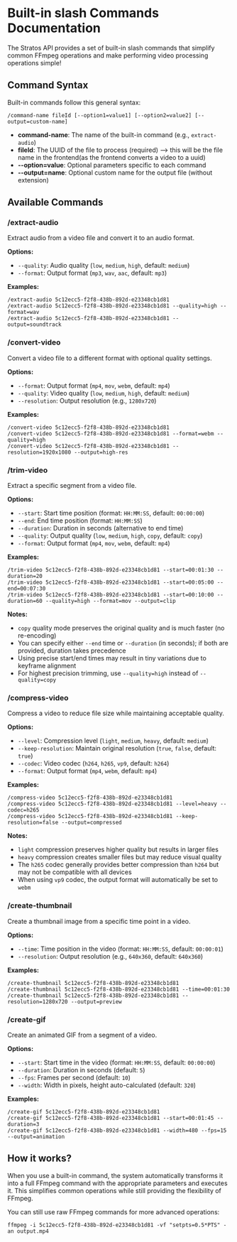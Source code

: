 # Built-in slash Commands Documentation

The Stratos API provides a set of built-in slash commands that simplify common FFmpeg operations and make performing video processing operations simple!

## Command Syntax

Built-in commands follow this general syntax:

```
/command-name fileId [--option1=value1] [--option2=value2] [--output=custom-name]
```

- **command-name**: The name of the built-in command (e.g., `extract-audio`)
- **fileId**: The UUID of the file to process (required) --> this will be the file name in the frontend(as the frontend converts a video to a uuid)
- **--option=value**: Optional parameters specific to each command
- **--output=name**: Optional custom name for the output file (without extension)

## Available Commands

### /extract-audio

Extract audio from a video file and convert it to an audio format.

**Options:**
- `--quality`: Audio quality (`low`, `medium`, `high`, default: `medium`)
- `--format`: Output format (`mp3`, `wav`, `aac`, default: `mp3`)

**Examples:**
```
/extract-audio 5c12ecc5-f2f8-438b-892d-e23348cb1d81
/extract-audio 5c12ecc5-f2f8-438b-892d-e23348cb1d81 --quality=high --format=wav
/extract-audio 5c12ecc5-f2f8-438b-892d-e23348cb1d81 --output=soundtrack
```

### /convert-video

Convert a video file to a different format with optional quality settings.

**Options:**
- `--format`: Output format (`mp4`, `mov`, `webm`, default: `mp4`)
- `--quality`: Video quality (`low`, `medium`, `high`, default: `medium`)
- `--resolution`: Output resolution (e.g., `1280x720`)

**Examples:**
```
/convert-video 5c12ecc5-f2f8-438b-892d-e23348cb1d81
/convert-video 5c12ecc5-f2f8-438b-892d-e23348cb1d81 --format=webm --quality=high
/convert-video 5c12ecc5-f2f8-438b-892d-e23348cb1d81 --resolution=1920x1080 --output=high-res
```
### /trim-video

Extract a specific segment from a video file.

**Options:**
- `--start`: Start time position (format: `HH:MM:SS`, default: `00:00:00`)
- `--end`: End time position (format: `HH:MM:SS`)
- `--duration`: Duration in seconds (alternative to end time)
- `--quality`: Output quality (`low`, `medium`, `high`, `copy`, default: `copy`)
- `--format`: Output format (`mp4`, `mov`, `webm`, default: `mp4`)

**Examples:**
```
/trim-video 5c12ecc5-f2f8-438b-892d-e23348cb1d81 --start=00:01:30 --duration=20
/trim-video 5c12ecc5-f2f8-438b-892d-e23348cb1d81 --start=00:05:00 --end=00:07:30
/trim-video 5c12ecc5-f2f8-438b-892d-e23348cb1d81 --start=00:10:00 --duration=60 --quality=high --format=mov --output=clip
```

**Notes:**
- `copy` quality mode preserves the original quality and is much faster (no re-encoding)
- You can specify either `--end` time or `--duration` (in seconds); if both are provided, duration takes precedence
- Using precise start/end times may result in tiny variations due to keyframe alignment
- For highest precision trimming, use `--quality=high` instead of `--quality=copy`

### /compress-video

Compress a video to reduce file size while maintaining acceptable quality.

**Options:**
- `--level`: Compression level (`light`, `medium`, `heavy`, default: `medium`)
- `--keep-resolution`: Maintain original resolution (`true`, `false`, default: `true`)
- `--codec`: Video codec (`h264`, `h265`, `vp9`, default: `h264`)
- `--format`: Output format (`mp4`, `webm`, default: `mp4`)

**Examples:**
```
/compress-video 5c12ecc5-f2f8-438b-892d-e23348cb1d81
/compress-video 5c12ecc5-f2f8-438b-892d-e23348cb1d81 --level=heavy --codec=h265
/compress-video 5c12ecc5-f2f8-438b-892d-e23348cb1d81 --keep-resolution=false --output=compressed
```

**Notes:**
- `light` compression preserves higher quality but results in larger files
- `heavy` compression creates smaller files but may reduce visual quality
- The `h265` codec generally provides better compression than `h264` but may not be compatible with all devices
- When using `vp9` codec, the output format will automatically be set to `webm`

### /create-thumbnail

Create a thumbnail image from a specific time point in a video.

**Options:**
- `--time`: Time position in the video (format: `HH:MM:SS`, default: `00:00:01`)
- `--resolution`: Output resolution (e.g., `640x360`, default: `640x360`)

**Examples:**
```
/create-thumbnail 5c12ecc5-f2f8-438b-892d-e23348cb1d81
/create-thumbnail 5c12ecc5-f2f8-438b-892d-e23348cb1d81 --time=00:01:30
/create-thumbnail 5c12ecc5-f2f8-438b-892d-e23348cb1d81 --resolution=1280x720 --output=preview
```

### /create-gif

Create an animated GIF from a segment of a video.

**Options:**
- `--start`: Start time in the video (format: `HH:MM:SS`, default: `00:00:00`)
- `--duration`: Duration in seconds (default: `5`)
- `--fps`: Frames per second (default: `10`)
- `--width`: Width in pixels, height auto-calculated (default: `320`)

**Examples:**
```
/create-gif 5c12ecc5-f2f8-438b-892d-e23348cb1d81
/create-gif 5c12ecc5-f2f8-438b-892d-e23348cb1d81 --start=00:01:45 --duration=3
/create-gif 5c12ecc5-f2f8-438b-892d-e23348cb1d81 --width=480 --fps=15 --output=animation
```

## How it works?

When you use a built-in command, the system automatically transforms it into a full FFmpeg command with the appropriate parameters and executes it. This simplifies common operations while still providing the flexibility of FFmpeg.

You can still use raw FFmpeg commands for more advanced operations:

```
ffmpeg -i 5c12ecc5-f2f8-438b-892d-e23348cb1d81 -vf "setpts=0.5*PTS" -an output.mp4
```
